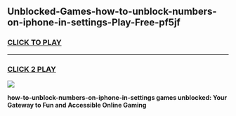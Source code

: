 
## Unblocked-Games-how-to-unblock-numbers-on-iphone-in-settings-Play-Free-pf5jf
<h3>
<a href="https://premium76.site?title=how-to-unblock-numbers-on-iphone-in-settings&ref=20M">CLICK TO PLAY</a></h3>
<hr>

<h3>
<a href="https://premium76.site?title=how-to-unblock-numbers-on-iphone-in-settings&ref=20M">CLICK 2 PLAY</a>
  
</h3>

<a href="https://premium76.site?title=how-to-unblock-numbers-on-iphone-in-settings&ref=19M"><img src="https://clearcache.store/games.png"></a>


**how-to-unblock-numbers-on-iphone-in-settings games unblocked: Your Gateway to Fun and Accessible Online Gaming**
